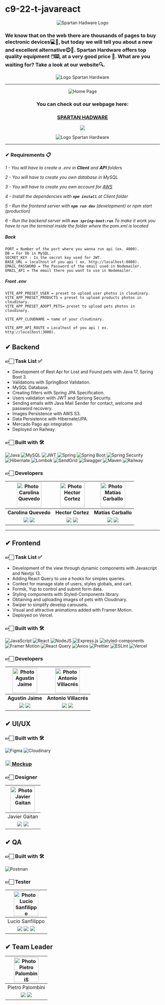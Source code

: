# c9-22-t-javareact

<div align="center">
  
![Spartan Hadware Logo](https://i.postimg.cc/NjsSkkTc/Spartan-Hardware-Logo.png)
</div>

<h3> We know that on the web there are thousands of pages to buy electronic devices💻💖, but today we will tell you about a new and excellent alternative😊🦾. Spartan Hardware offers top quality equipment 🖱️⌨️, at a very good price 👛. What are you waiting for? Take a look at our website🔍.</h3>

<div align="center">
  
![Logo Spartan Hardware](https://i.postimg.cc/FKhbwTpP/main-logo-color-new-1.png)
</div>
<hr/>

<div align="center">
  
![Home Page]()
</div>

<h3 align="center"  ><b>You can check out our webpage here:</b></h3>
<h3 align="center"><a href="https://c9-22-t-javareact.vercel.app/" target="_blank" rel="noopener noreferrer"> SPARTAN HADWARE </a></h3>
<p  align="center" ><a href="" target="_blank" rel="noopener noreferrer"> <img src="https://img.shields.io/badge/Video Preview%20-%23FF0000.svg?&style=for-the-badge&logo=YouTube&logoColor=white"/></a></p>
<div align="center">
  
![Logo Spartan Hardware](https://i.postimg.cc/FKhbwTpP/main-logo-color-new-1.png)

</div>

<hr/>


### ✔ Requirements 📋

_1 - You will have to create a .env in **Client** and **API** folders_

_2 - You will have to create you own database in MySQL_

_3 - You will have to create you own account for [AWS](https://aws.amazon.com/es/)_

_4 - Install the dependencies with **`npm install`** at Client folder_

_5 - Run the frontend server with  **`npm run dev`** (development) or npm start (production)_

_6 - Run the backend server with  **`mvn spring-boot:run`** To make it work you have to run the terminal inside the folder where the pom.xml is located_

##### _Back_ 

```
PORT = Number of the port where you wanna run api (ex. 4000).
DB = For Db in MySQL.
SECRET_KEY : Is the secret key used for JWT.
BASE_URL = localhost of you api ( ex. http://localhost:8080).
EMAIL_PASSWORD = The Password of the email used in Nodemailer.
EMAIL_API = The email there you want to use in Nodemailer.
```

##### _Front .env_

```
VITE_APP_PRESET_USER = preset to upload user photos in cloudinary.
VITE_APP_PRESET_PRODUCTS = preset to upload products photos in cloudinary.
VITE_APP_PRESET_ADOPT_PETS= preset to upload pets photos in cloudinary.

VITE_APP_CLOUDNAME = name of your cloudinary.

VITE_APP_API_ROUTE = Localhost of you api ( ex. http://localhost:3000).
```


## ✔ Backend

### 👉🏻 Task List ✅

- Development of Rest Api for Lost and Found pets with Java 17, Spring Boot 3.
- Validations with SpringBoot Validation.
- MySQL Database.
- Creating filters with Spring JPA Specification.
- Users validation wiith JWT and Spriong Security.
- Sending emails with Java Mail Sender for contact, welcome and password recovery.
- Images Persistence with AWS S3.
- Data Persistence with Hibernate/JPA.
- Mercado Pago api integration
- Deployed on Railway

### 👉🏻 Built with 🛠️
![Java](https://img.shields.io/badge/Java-orange?style=for-the-badge&logo=Java&logoColor=white)
![MySQL](https://img.shields.io/badge/MySQL-%234ea94b.svg?style=for-the-badge&logo=MySQL&logoColor=000)
![JWT](https://img.shields.io/badge/JWT-blue.svg?style=for-the-badge&logo=JSONWebTokens&logoColor=%)
![Spring](https://img.shields.io/badge/Spring-gree?style=for-the-badge&logo=Spring&logoColor=000)
![Spring Boot](https://img.shields.io/badge/Spring_Boot-green?style=for-the-badge&logo=SpringBoot&logoColor=000)
![Spring Security](https://img.shields.io/badge/Spring_Security-37eb34?style=for-the-badge&logo=SpringSecurity&logoColor=000)
![Hibernate](https://img.shields.io/badge/Hibernate-0F9DCE?style=for-the-badge&logo=Hibernate&logoColor=000)
![Lombok](https://img.shields.io/badge/Lombok%20-%23430098.svg?&style=for-the-badge&logo=Lombok&logoColor=000)
![SendGrid](https://img.shields.io/badge/SendGrid%20-039181.svg?&style=for-the-badge&logo=SendGrid&logoColor=000)
![Swagger](https://img.shields.io/badge/Swagger%20-0abf28.svg?&style=for-the-badge&logo=Swagger&logoColor=000)
![Maven](https://img.shields.io/badge/Maven%20-9e0e7d.svg?&style=for-the-badge&logo=maven&logoColor=000)
![Railway](https://img.shields.io/badge/Railway%20-000.svg?&style=for-the-badge&logo=railway&logoColor=fff)

### 👉🏻 Developers

| <img src="https://i.postimg.cc/hj1wzDrn/Carolina.jpg" alt="Photo Carolina Quevedo" width=80>| <img src="https://i.postimg.cc/cCf4VYnx/Hector.jpg" alt="Photo Hector Cortez" width=80>| <img src="https://i.postimg.cc/90cMMwqD/Yo-panal.jpg" alt="Photo Matías Carballo" width=80>|
|:-:|:-:|:-:|
| **Carolina Quevedo**  | **Hector Cortez**  | **Matías Carballo** |
| <a href="https://github.com/CarolinaCQ" target="_blank"><img src="https://img.shields.io/badge/github-%23121011.svg?&style=for-the-badge&logo=github&logoColor=white"/></a>  <a href="https://www.linkedin.com/in/carolina-camila-quevedo/" target="_blank"><img src="https://img.shields.io/badge/linkedin%20-%230077B5.svg?&style=for-the-badge&logo=linkedin&logoColor=white"/></a> | <a href="https://github.com/CoraYako" target="_blank"><img src="https://img.shields.io/badge/github-%23121011.svg?&style=for-the-badge&logo=github&logoColor=white"/></a> <a href="https://www.linkedin.com/in/hector-cortez-cy" target="_blank"><img src="https://img.shields.io/badge/linkedin%20-%230077B5.svg?&style=for-the-badge&logo=linkedin&logoColor=white"/></a> | <a href="https://github.com/lokywolf2295" target="_blank"><img src="https://img.shields.io/badge/github-%23121011.svg?&style=for-the-badge&logo=github&logoColor=white"/></a>  <a href="https://www.linkedin.com/in/matias-es-carballo/" target="_blank"><img src="https://img.shields.io/badge/linkedin%20-%230077B5.svg?&style=for-the-badge&logo=linkedin&logoColor=white"/></a> ||

<hr/>

## ✔ Frontend

### 👉🏻 Task List ✅

- Development of the view through dynamic components with Javascript and Nextjs 13.
- Adding React Query to use a hooks for simples queries.
- Context for manage state of users, styles globals, and cart.
- Formik, Yup to control and submit form data.
- Styling components with Styled-Components library.
- Obtaining and uploading images of pets with Cloudinary.
- Swiper to simplify develop carousels.
- Visual and attractive animations added with Framer Motion.
- Deployed on Vercel.

### 👉🏻 Built with 🛠️

![JavaScript](https://img.shields.io/badge/JavaScript-%23323330.svg?style=for-the-badge&logo=Javascript&logoColor=%23F7DF1E)
![React](https://img.shields.io/badge/React-149eca?style=for-the-badge&logo=react&logoColor=fff)
![NodeJS](https://img.shields.io/badge/Node.js-6DA55F?style=for-the-badge&logo=Node.js&logoColor=white)
![Express.js](https://img.shields.io/badge/Express.js-%23404d59.svg?style=for-the-badge&logo=Express&logoColor=%2361DAFB)
![styled-components](https://img.shields.io/badge/styled_components-007FFF?style=for-the-badge&logo=styled-components&logoColor=fff)
![Framer Motion](https://img.shields.io/badge/Framer_Motion-d2c?style=for-the-badge&logo=Framer_Motion&logoColor=fff)
![React Query](https://img.shields.io/badge/React_Query-149eca?style=for-the-badge&logo=react-query&logoColor=fff)
![Axios](https://img.shields.io/badge/Axios-172B4D?style=for-the-badge&logo=Axios&logoColor=fff)
![Prettier](https://img.shields.io/badge/Prettier-crimson?style=for-the-badge&logo=Prettier&logoColor=fff)
![ESLint](https://img.shields.io/badge/ESLint-000?style=for-the-badge&logo=ESLint&logoColor=fff)
![Vercel](https://img.shields.io/badge/vercel%20-%23000000.svg?&style=for-the-badge&logo=vercel&logoColor=white)

### 👉🏻 Developers

| <img src="https://i.postimg.cc/L8n3L8K9/Agus.jpg" alt="Photo Agustin Jaime" width=80>| <img src="https://i.postimg.cc/gJtVB1cR/Antonio.jpg" alt="Photo Antonio Villacrés" width=80>|
:-:|:-:|
| **Agustin Jaime**  | **Antonio Villacrés**  |
| <a href="https://github.com/AgustinJaime99" target="_blank"><img src="https://img.shields.io/badge/github-%23121011.svg?&style=for-the-badge&logo=github&logoColor=white"/></a> <a href="https://www.linkedin.com/in/agustin-diego-jaime-4033041b7/" target="_blank"><img src="https://img.shields.io/badge/linkedin%20-%230077B5.svg?&style=for-the-badge&logo=linkedin&logoColor=white"/></a> | <a href="https://github.com/hackermate" target="_blank"><img src="https://img.shields.io/badge/github-%23121011.svg?&style=for-the-badge&logo=github&logoColor=white"/></a> <a href="https://www.linkedin.com/in/antonio-v-5671a390/" target="_blank"><img src="https://img.shields.io/badge/linkedin%20-%230077B5.svg?&style=for-the-badge&logo=linkedin&logoColor=white"/></a> ||

## ✔ UI/UX

### 👉🏻 Built with 🛠️

![Figma](https://img.shields.io/badge/Figma-%23F24E1E.svg?style=for-the-badge&logo=Figma&logoColor=white)
![Cloudinary](https://img.shields.io/badge/Cloudinary-%231563FF.svg?&style=for-the-badge&logo=google-cloud&logoColor=white)

### <a href="https://www.figma.com/file/fW6236VFmQsf3psHdGVPtY/maximus.com.ar?node-id=0%3A1&t=NlAA0oI7mcGYmzLJ-0"><img height="18px" src="https://img.icons8.com/color/344/figma--v1.png"/> Mockup</a>

### 👉🏻 Designer

| <img src="https://i.postimg.cc/3xwDzn6F/Javier.jpg" alt="Photo Javier Gaitan" width=80>|
|:-:|
| Javier Gaitan |
| <a href="https://www.behance.net/javiergaitan" target="_blank"><img src="https://img.shields.io/badge/Behance-%2320232a.svg?style=for-the-badge&logo=Behance&logoColor=%%2361DAFB"/></a> <a href="https://www.linkedin.com/in/javier-gaitan-ortiz-a8665027" target="_blank"><img src="https://img.shields.io/badge/linkedin%20-%230077B5.svg?&style=for-the-badge&logo=linkedin&logoColor=white"/></a> ||

## ✔ QA

### 👉🏻 Built with 🛠️

![Postman](https://img.shields.io/badge/Postman-%23F24E1E.svg?style=for-the-badge&logo=Postman&logoColor=white)

### 👉🏻 Tester

| <img src="https://i.postimg.cc/LX4dVgh5/Lucio.jpg" alt="Photo Lucio Sanfilippo" width=80>|
|:-:|
| Lucio Sanfilippo |
|<a href="https://github.com/luciosanfi" target="_blank"><img src="https://img.shields.io/badge/github-%23121011.svg?&style=for-the-badge&logo=github&logoColor=white"/></a> <a href="https://www.linkedin.com/in/lucio-sanfilippo-5a620621a" target="_blank"><img src="https://img.shields.io/badge/linkedin%20-%230077B5.svg?&style=for-the-badge&logo=linkedin&logoColor=white"/></a> <a href="https://drive.google.com/drive/folders/1f_Z0JHSFBOnRCV6wHzmiyjDHO93vQ0Vz" target="_blank"><img src="https://img.shields.io/badge/Testing-%23fff.svg?&style=for-the-badge&logo=googledrive&logoColor=green"/></a>||


## ✔ Team Leader

| <img src="https://i.postimg.cc/tJ3b36Gq/Portrait-compressed.jpg" alt="Photo Pietro PalombiniS" width=80>|
|:-:|
| Pietro Palombini |
|<a href="https://github.com/Aplietexe" target="_blank"><img src="https://img.shields.io/badge/github-%23121011.svg?&style=for-the-badge&logo=github&logoColor=white"/></a> <a href="https://www.linkedin.com/in/pietropalombini/" target="_blank"><img src="https://img.shields.io/badge/linkedin%20-%230077B5.svg?&style=for-the-badge&logo=linkedin&logoColor=white"/></a> ||

